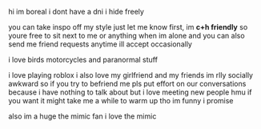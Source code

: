 hi im boreal i dont have a dni i hide freely

you can take inspo off my style just let me know first, im **c+h friendly** so youre free to sit next to me or anything when im alone and you can also send me friend requests anytime ill accept occasionally

i love birds motorcycles and paranormal stuff

i love playing roblox i also love my girlfriend and my friends im rlly socially awkward so if you try to befriend me
pls put effort on our conversations because i have nothing to talk about but i love meeting new people hmu if you want
it might take me a while to warm up tho im funny i promise 

also im a huge the mimic fan i love the mimic 
